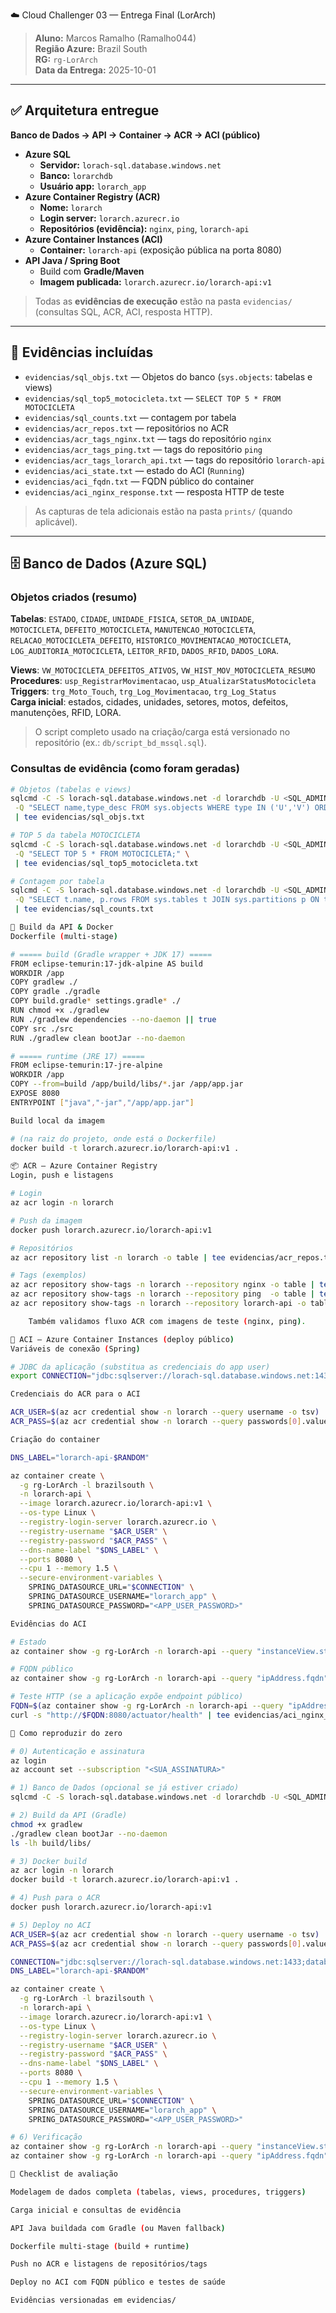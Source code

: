  ☁️ Cloud Challenger 03 — Entrega Final (LorArch)

> **Aluno:** Marcos Ramalho (Ramalho044)  
> **Região Azure:** Brazil South  
> **RG:** `rg-LorArch`  
> **Data da Entrega:** 2025-10-01

---

## ✅ Arquitetura entregue

**Banco de Dados → API → Container → ACR → ACI (público)**

- **Azure SQL**
  - **Servidor:** `lorach-sql.database.windows.net`
  - **Banco:** `lorarchdb`
  - **Usuário app:** `lorarch_app`
- **Azure Container Registry (ACR)**
  - **Nome:** `lorarch`
  - **Login server:** `lorarch.azurecr.io`
  - **Repositórios (evidência):** `nginx`, `ping`, `lorarch-api`
- **Azure Container Instances (ACI)**
  - **Container:** `lorarch-api` (exposição pública na porta 8080)
- **API Java / Spring Boot**
  - Build com **Gradle/Maven**
  - **Imagem publicada:** `lorarch.azurecr.io/lorarch-api:v1`

> Todas as **evidências de execução** estão na pasta `evidencias/` (consultas SQL, ACR, ACI, resposta HTTP).

---

## 📂 Evidências incluídas

- `evidencias/sql_objs.txt` — Objetos do banco (`sys.objects`: tabelas e views)
- `evidencias/sql_top5_motocicleta.txt` — `SELECT TOP 5 * FROM MOTOCICLETA`
- `evidencias/sql_counts.txt` — contagem por tabela
- `evidencias/acr_repos.txt` — repositórios no ACR
- `evidencias/acr_tags_nginx.txt` — tags do repositório `nginx`
- `evidencias/acr_tags_ping.txt` — tags do repositório `ping`
- `evidencias/acr_tags_lorarch_api.txt` — tags do repositório `lorarch-api`
- `evidencias/aci_state.txt` — estado do ACI (`Running`)
- `evidencias/aci_fqdn.txt` — FQDN público do container
- `evidencias/aci_nginx_response.txt` — resposta HTTP de teste

> As capturas de tela adicionais estão na pasta `prints/` (quando aplicável).

---

## 🗄️ Banco de Dados (Azure SQL)

### Objetos criados (resumo)
**Tabelas**: `ESTADO`, `CIDADE`, `UNIDADE_FISICA`, `SETOR_DA_UNIDADE`,  
`MOTOCICLETA`, `DEFEITO_MOTOCICLETA`, `MANUTENCAO_MOTOCICLETA`,  
`RELACAO_MOTOCICLETA_DEFEITO`, `HISTORICO_MOVIMENTACAO_MOTOCICLETA`,  
`LOG_AUDITORIA_MOTOCICLETA`, `LEITOR_RFID`, `DADOS_RFID`, `DADOS_LORA`.

**Views**: `VW_MOTOCICLETA_DEFEITOS_ATIVOS`, `VW_HIST_MOV_MOTOCICLETA_RESUMO`  
**Procedures**: `usp_RegistrarMovimentacao`, `usp_AtualizarStatusMotocicleta`  
**Triggers**: `trg_Moto_Touch`, `trg_Log_Movimentacao`, `trg_Log_Status`  
**Carga inicial**: estados, cidades, unidades, setores, motos, defeitos, manutenções, RFID, LORA.

> O script completo usado na criação/carga está versionado no repositório (ex.: `db/script_bd_mssql.sql`).

### Consultas de evidência (como foram geradas)
```bash
# Objetos (tabelas e views)
sqlcmd -C -S lorach-sql.database.windows.net -d lorarchdb -U <SQL_ADMIN> -P '<SQL_ADMIN_PASSWORD>' \
 -Q "SELECT name,type_desc FROM sys.objects WHERE type IN ('U','V') ORDER BY type;" \
 | tee evidencias/sql_objs.txt

# TOP 5 da tabela MOTOCICLETA
sqlcmd -C -S lorach-sql.database.windows.net -d lorarchdb -U <SQL_ADMIN> -P '<SQL_ADMIN_PASSWORD>' \
 -Q "SELECT TOP 5 * FROM MOTOCICLETA;" \
 | tee evidencias/sql_top5_motocicleta.txt

# Contagem por tabela
sqlcmd -C -S lorach-sql.database.windows.net -d lorarchdb -U <SQL_ADMIN> -P '<SQL_ADMIN_PASSWORD>' \
 -Q "SELECT t.name, p.rows FROM sys.tables t JOIN sys.partitions p ON t.object_id=p.object_id AND p.index_id IN (0,1) GROUP BY t.name,p.rows ORDER BY t.name;" \
 | tee evidencias/sql_counts.txt

🧱 Build da API & Docker
Dockerfile (multi-stage)

# ===== build (Gradle wrapper + JDK 17) =====
FROM eclipse-temurin:17-jdk-alpine AS build
WORKDIR /app
COPY gradlew ./
COPY gradle ./gradle
COPY build.gradle* settings.gradle* ./
RUN chmod +x ./gradlew
RUN ./gradlew dependencies --no-daemon || true
COPY src ./src
RUN ./gradlew clean bootJar --no-daemon

# ===== runtime (JRE 17) =====
FROM eclipse-temurin:17-jre-alpine
WORKDIR /app
COPY --from=build /app/build/libs/*.jar /app/app.jar
EXPOSE 8080
ENTRYPOINT ["java","-jar","/app/app.jar"]

Build local da imagem

# (na raiz do projeto, onde está o Dockerfile)
docker build -t lorarch.azurecr.io/lorarch-api:v1 .

📦 ACR — Azure Container Registry
Login, push e listagens

# Login
az acr login -n lorarch

# Push da imagem
docker push lorarch.azurecr.io/lorarch-api:v1

# Repositórios
az acr repository list -n lorarch -o table | tee evidencias/acr_repos.txt

# Tags (exemplos)
az acr repository show-tags -n lorarch --repository nginx -o table | tee evidencias/acr_tags_nginx.txt
az acr repository show-tags -n lorarch --repository ping  -o table | tee evidencias/acr_tags_ping.txt
az acr repository show-tags -n lorarch --repository lorarch-api -o table | tee evidencias/acr_tags_lorarch_api.txt

    Também validamos fluxo ACR com imagens de teste (nginx, ping).

🚀 ACI — Azure Container Instances (deploy público)
Variáveis de conexão (Spring)

# JDBC da aplicação (substitua as credenciais do app user)
export CONNECTION="jdbc:sqlserver://lorach-sql.database.windows.net:1433;database=lorarchdb;user=lorarch_app;password=<APP_USER_PASSWORD>;encrypt=true;trustServerCertificate=false;loginTimeout=30;"

Credenciais do ACR para o ACI

ACR_USER=$(az acr credential show -n lorarch --query username -o tsv)
ACR_PASS=$(az acr credential show -n lorarch --query passwords[0].value -o tsv)

Criação do container

DNS_LABEL="lorarch-api-$RANDOM"

az container create \
  -g rg-LorArch -l brazilsouth \
  -n lorarch-api \
  --image lorarch.azurecr.io/lorarch-api:v1 \
  --os-type Linux \
  --registry-login-server lorarch.azurecr.io \
  --registry-username "$ACR_USER" \
  --registry-password "$ACR_PASS" \
  --dns-name-label "$DNS_LABEL" \
  --ports 8080 \
  --cpu 1 --memory 1.5 \
  --secure-environment-variables \
    SPRING_DATASOURCE_URL="$CONNECTION" \
    SPRING_DATASOURCE_USERNAME="lorarch_app" \
    SPRING_DATASOURCE_PASSWORD="<APP_USER_PASSWORD>"

Evidências do ACI

# Estado
az container show -g rg-LorArch -n lorarch-api --query "instanceView.state" -o tsv | tee evidencias/aci_state.txt

# FQDN público
az container show -g rg-LorArch -n lorarch-api --query "ipAddress.fqdn" -o tsv | tee evidencias/aci_fqdn.txt

# Teste HTTP (se a aplicação expõe endpoint público)
FQDN=$(az container show -g rg-LorArch -n lorarch-api --query "ipAddress.fqdn" -o tsv)
curl -s "http://$FQDN:8080/actuator/health" | tee evidencias/aci_nginx_response.txt

🔁 Como reproduzir do zero

# 0) Autenticação e assinatura
az login
az account set --subscription "<SUA_ASSINATURA>"

# 1) Banco de Dados (opcional se já estiver criado)
sqlcmd -C -S lorach-sql.database.windows.net -d lorarchdb -U <SQL_ADMIN> -P '<SQL_ADMIN_PASSWORD>' -i db/script_bd_mssql.sql

# 2) Build da API (Gradle)
chmod +x gradlew
./gradlew clean bootJar --no-daemon
ls -lh build/libs/

# 3) Docker build
az acr login -n lorarch
docker build -t lorarch.azurecr.io/lorarch-api:v1 .

# 4) Push para o ACR
docker push lorarch.azurecr.io/lorarch-api:v1

# 5) Deploy no ACI
ACR_USER=$(az acr credential show -n lorarch --query username -o tsv)
ACR_PASS=$(az acr credential show -n lorarch --query passwords[0].value -o tsv)

CONNECTION="jdbc:sqlserver://lorach-sql.database.windows.net:1433;database=lorarchdb;user=lorarch_app;password=<APP_USER_PASSWORD>;encrypt=true;trustServerCertificate=false;loginTimeout=30;"
DNS_LABEL="lorarch-api-$RANDOM"

az container create \
  -g rg-LorArch -l brazilsouth \
  -n lorarch-api \
  --image lorarch.azurecr.io/lorarch-api:v1 \
  --os-type Linux \
  --registry-login-server lorarch.azurecr.io \
  --registry-username "$ACR_USER" \
  --registry-password "$ACR_PASS" \
  --dns-name-label "$DNS_LABEL" \
  --ports 8080 \
  --cpu 1 --memory 1.5 \
  --secure-environment-variables \
    SPRING_DATASOURCE_URL="$CONNECTION" \
    SPRING_DATASOURCE_USERNAME="lorarch_app" \
    SPRING_DATASOURCE_PASSWORD="<APP_USER_PASSWORD>"

# 6) Verificação
az container show -g rg-LorArch -n lorarch-api --query "instanceView.state" -o tsv
az container show -g rg-LorArch -n lorarch-api --query "ipAddress.fqdn" -o tsv

🧾 Checklist de avaliação

Modelagem de dados completa (tabelas, views, procedures, triggers)

Carga inicial e consultas de evidência

API Java buildada com Gradle (ou Maven fallback)

Dockerfile multi-stage (build + runtime)

Push no ACR e listagens de repositórios/tags

Deploy no ACI com FQDN público e testes de saúde

Evidências versionadas em evidencias/

